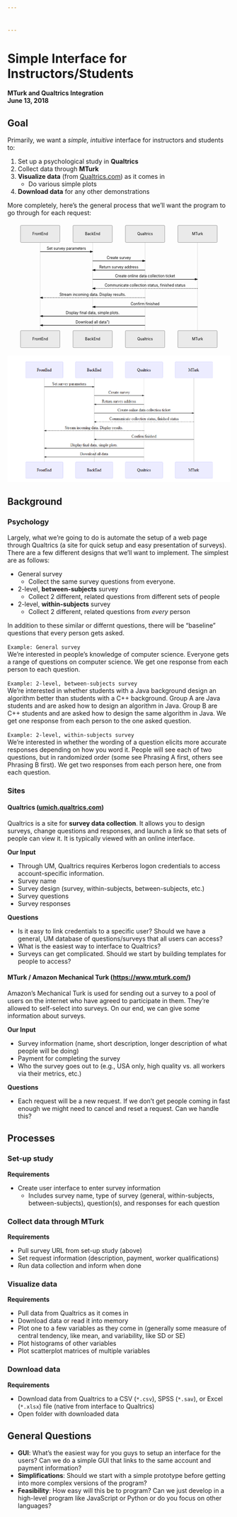 ```yaml
---


---
```


<h1 id="simple-interface-for-instructorsstudents">Simple Interface for Instructors/Students</h1>
<p><strong>MTurk and Qualtrics Integration</strong><br>
<strong>June 13, 2018</strong></p>
<h2 id="goal">Goal</h2>
<p>Primarily, we want a <em>simple, intuitive</em> interface for instructors and students to:</p>
<ol>
<li>Set up a psychological study in <strong>Qualtrics</strong></li>
<li>Collect data through <strong>MTurk</strong></li>
<li><strong>Visualize data</strong> (from <a href="http://Qualtrics.com">Qualtrics.com</a>) as it comes in
<ul>
<li>Do various simple plots</li>
</ul>
</li>
<li><strong>Download data</strong> for any other demonstrations</li>
</ol>
<p>More completely, here’s the general process that we’ll want the program to go through for each request:</p>
<div class="mermaid"><svg xmlns="http://www.w3.org/2000/svg" id="mermaid-svg-qeXOQUPhiISP0s8N" height="100%" width="100%" style="max-width:850px;" viewBox="-50 -10 850 476"><g></g><g><line id="actor1755" x1="75" y1="5" x2="75" y2="465" class="actor-line" stroke-width="0.5px" stroke="#999"></line><rect x="0" y="0" fill="#eaeaea" stroke="#666" width="150" height="65" rx="3" ry="3" class="actor"></rect><text x="75" y="32.5" dominant-baseline="central" alignment-baseline="central" class="actor" style="text-anchor: middle;"><tspan x="75" dy="0">FrontEnd</tspan></text></g><g><line id="actor1756" x1="275" y1="5" x2="275" y2="465" class="actor-line" stroke-width="0.5px" stroke="#999"></line><rect x="200" y="0" fill="#eaeaea" stroke="#666" width="150" height="65" rx="3" ry="3" class="actor"></rect><text x="275" y="32.5" dominant-baseline="central" alignment-baseline="central" class="actor" style="text-anchor: middle;"><tspan x="275" dy="0">BackEnd</tspan></text></g><g><line id="actor1757" x1="475" y1="5" x2="475" y2="465" class="actor-line" stroke-width="0.5px" stroke="#999"></line><rect x="400" y="0" fill="#eaeaea" stroke="#666" width="150" height="65" rx="3" ry="3" class="actor"></rect><text x="475" y="32.5" dominant-baseline="central" alignment-baseline="central" class="actor" style="text-anchor: middle;"><tspan x="475" dy="0">Qualtrics</tspan></text></g><g><line id="actor1758" x1="675" y1="5" x2="675" y2="465" class="actor-line" stroke-width="0.5px" stroke="#999"></line><rect x="600" y="0" fill="#eaeaea" stroke="#666" width="150" height="65" rx="3" ry="3" class="actor"></rect><text x="675" y="32.5" dominant-baseline="central" alignment-baseline="central" class="actor" style="text-anchor: middle;"><tspan x="675" dy="0">MTurk</tspan></text></g><defs><marker id="arrowhead" refX="5" refY="2" markerWidth="6" markerHeight="4" orient="auto"><path d="M 0,0 V 4 L6,2 Z"></path></marker></defs><defs><marker id="crosshead" markerWidth="15" markerHeight="8" orient="auto" refX="16" refY="4"><path fill="black" stroke="#000000" stroke-width="1px" d="M 9,2 V 6 L16,4 Z" style="stroke-dasharray: 0, 0;"></path><path fill="none" stroke="#000000" stroke-width="1px" d="M 0,1 L 6,7 M 6,1 L 0,7" style="stroke-dasharray: 0, 0;"></path></marker></defs><g><text x="175" y="93" class="messageText" style="text-anchor: middle;">Set survey parameters</text><line x1="75" y1="100" x2="275" y2="100" class="messageLine0" stroke-width="2" stroke="black" marker-end="url(#arrowhead)" style="fill: none;"></line></g><g><text x="375" y="128" class="messageText" style="text-anchor: middle;">Create survey</text><line x1="275" y1="135" x2="475" y2="135" class="messageLine0" stroke-width="2" stroke="black" marker-end="url(#arrowhead)" style="fill: none;"></line></g><g><text x="375" y="163" class="messageText" style="text-anchor: middle;">Return survey address</text><line x1="475" y1="170" x2="275" y2="170" class="messageLine0" stroke-width="2" stroke="black" marker-end="url(#arrowhead)" style="fill: none;"></line></g><g><text x="475" y="198" class="messageText" style="text-anchor: middle;">Create online data collection ticket</text><line x1="275" y1="205" x2="675" y2="205" class="messageLine0" stroke-width="2" stroke="black" marker-end="url(#arrowhead)" style="fill: none;"></line></g><g><text x="475" y="233" class="messageText" style="text-anchor: middle;">Communicate collection status, finished status</text><line x1="675" y1="240" x2="275" y2="240" class="messageLine1" stroke-width="2" stroke="black" marker-end="url(#arrowhead)" style="stroke-dasharray: 3, 3; fill: none;"></line></g><g><text x="275" y="268" class="messageText" style="text-anchor: middle;">Stream incoming data. Display results.</text><line x1="475" y1="275" x2="75" y2="275" class="messageLine1" stroke-width="2" stroke="black" marker-end="url(#arrowhead)" style="stroke-dasharray: 3, 3; fill: none;"></line></g><g><text x="475" y="303" class="messageText" style="text-anchor: middle;">Confirm finished</text><line x1="675" y1="310" x2="275" y2="310" class="messageLine0" stroke-width="2" stroke="black" marker-end="url(#arrowhead)" style="fill: none;"></line></g><g><text x="275" y="338" class="messageText" style="text-anchor: middle;">Display final data, simple plots.</text><line x1="475" y1="345" x2="75" y2="345" class="messageLine0" stroke-width="2" stroke="black" marker-end="url(#arrowhead)" style="fill: none;"></line></g><g><text x="275" y="373" class="messageText" style="text-anchor: middle;">Download all data")</text><line x1="475" y1="380" x2="75" y2="380" class="messageLine0" stroke-width="2" stroke="black" marker-end="url(#arrowhead)" style="fill: none;"></line></g><g><rect x="0" y="400" fill="#eaeaea" stroke="#666" width="150" height="65" rx="3" ry="3" class="actor"></rect><text x="75" y="432.5" dominant-baseline="central" alignment-baseline="central" class="actor" style="text-anchor: middle;"><tspan x="75" dy="0">FrontEnd</tspan></text></g><g><rect x="200" y="400" fill="#eaeaea" stroke="#666" width="150" height="65" rx="3" ry="3" class="actor"></rect><text x="275" y="432.5" dominant-baseline="central" alignment-baseline="central" class="actor" style="text-anchor: middle;"><tspan x="275" dy="0">BackEnd</tspan></text></g><g><rect x="400" y="400" fill="#eaeaea" stroke="#666" width="150" height="65" rx="3" ry="3" class="actor"></rect><text x="475" y="432.5" dominant-baseline="central" alignment-baseline="central" class="actor" style="text-anchor: middle;"><tspan x="475" dy="0">Qualtrics</tspan></text></g><g><rect x="600" y="400" fill="#eaeaea" stroke="#666" width="150" height="65" rx="3" ry="3" class="actor"></rect><text x="675" y="432.5" dominant-baseline="central" alignment-baseline="central" class="actor" style="text-anchor: middle;"><tspan x="675" dy="0">MTurk</tspan></text></g></svg></div>
<p><img src="./FlowChart.png" alt="FlowChart"></p>
<h2 id="background">Background</h2>
<h3 id="psychology">Psychology</h3>
<p>Largely, what we’re going to do is automate the setup of a web page through Qualtrics (a site for quick setup and easy presentation of surveys). There are a few different designs that we’ll want to implement. The simplest are as follows:</p>
<ul>
<li>General survey
<ul>
<li>Collect the same survey questions from everyone.</li>
</ul>
</li>
<li>2-level, <strong>between-subjects</strong> survey
<ul>
<li>Collect 2 different, related questions from different sets of people</li>
</ul>
</li>
<li>2-level, <strong>within-subjects</strong> survey
<ul>
<li>Collect 2 different, related questions from <em>every</em> person</li>
</ul>
</li>
</ul>
<p>In addition to these similar or differnt questions, there will be “baseline” questions that every person gets asked.</p>
<p><code>Example: General survey</code><br>
We’re interested in people’s knowledge of computer science. Everyone gets a range of questions on computer science. We get one response from each person to each question.</p>
<p><code>Example: 2-level, between-subjects survey</code><br>
We’re interested in whether students with a Java background design an algorithm better than students with a C++ background. Group A are Java students and are asked how to design an algorithm in Java. Group B are C++ students and are asked how to design the same algorithm in Java. We get one response from each person to the one asked question.</p>
<p><code>Example: 2-level, within-subjects survey</code><br>
We’re interested in whether the wording of a question elicits more accurate responses depending on how you word it. People will see each of two questions, but in randomized order (some see Phrasing A first, others see Phrasing B first). We get two responses from each person here, one from each question.</p>
<h3 id="sites">Sites</h3>
<h4 id="qualtrics-umich.qualtrics.com">Qualtrics (<a href="http://umich.qualtrics.com">umich.qualtrics.com</a>)</h4>
<p>Qualtrics is a site for <strong>survey data collection</strong>. It allows you to design surveys, change questions and responses, and launch a link so that sets of people can view it. It is typically viewed with an online interface.</p>
<p><strong>Our Input</strong></p>
<ul>
<li>Through UM, Qualtrics requires Kerberos logon credentials to access account-specific information.</li>
<li>Survey name</li>
<li>Survey design (survey, within-subjects, between-subjects, etc.)</li>
<li>Survey questions</li>
<li>Survey responses</li>
</ul>
<p><strong>Questions</strong></p>
<ul>
<li>Is it easy to link credentials to a specific user? Should we have a general, UM database of questions/surveys that all users can access?</li>
<li>What is the easiest way to interface to Qualtrics?</li>
<li>Surveys can get complicated. Should we start by building templates for people to access?</li>
</ul>
<h4 id="mturk--amazon-mechanical-turk-httpswww.mturk.com">MTurk / Amazon Mechanical Turk (<a href="https://www.mturk.com/">https://www.mturk.com/</a>)</h4>
<p>Amazon’s Mechanical Turk is used for sending out a survey to a pool of users on the internet who have agreed to participate in them. They’re allowed to self-select into surveys. On our end, we can give some information about surveys.</p>
<p><strong>Our Input</strong></p>
<ul>
<li>Survey information (name, short description, longer description of what people will be doing)</li>
<li>Payment for completing the survey</li>
<li>Who the survey goes out to (e.g., USA only, high quality vs. all workers via their metrics, etc.)</li>
</ul>
<p><strong>Questions</strong></p>
<ul>
<li>Each request will be a new request. If we don’t get people coming in fast enough we might need to cancel and reset a request. Can we handle this?</li>
</ul>
<h2 id="processes">Processes</h2>
<h3 id="set-up-study">Set-up study</h3>
<p><strong>Requirements</strong></p>
<ul>
<li>Create user interface to enter survey information
<ul>
<li>Includes survey name, type of survey (general, within-subjects, between-subjects), question(s), and responses for each question</li>
</ul>
</li>
</ul>
<h3 id="collect-data-through-mturk">Collect data through MTurk</h3>
<p><strong>Requirements</strong></p>
<ul>
<li>Pull survey URL from set-up study (above)</li>
<li>Set request information (description, payment, worker qualifications)</li>
<li>Run data collection and inform when done</li>
</ul>
<h3 id="visualize-data">Visualize data</h3>
<p><strong>Requirements</strong></p>
<ul>
<li>Pull data from Qualtrics as it comes in</li>
<li>Download data or read it into memory</li>
<li>Plot one to a few variables as they come in (generally some measure of central tendency, like mean, and variability, like SD or SE)</li>
<li>Plot histograms of other variables</li>
<li>Plot scatterplot matrices of multiple variables</li>
</ul>
<h3 id="download-data">Download data</h3>
<p><strong>Requirements</strong></p>
<ul>
<li>Download data from Qualtrics to a CSV (<code>*.csv</code>), SPSS (<code>*.sav</code>), or Excel (<code>*.xlsx</code>) file (native from interface to Qualtrics)</li>
<li>Open folder with downloaded data</li>
</ul>
<h2 id="general-questions">General Questions</h2>
<ul>
<li><strong>GUI</strong>: What’s the easiest way for you guys to setup an interface for the users? Can we do a simple GUI that links to the same account and payment information?</li>
<li><strong>Simplifications</strong>: Should we start with a simple prototype before getting into more complex versions of the program?</li>
<li><strong>Feasibility</strong>: How easy will this be to program? Can we just develop in a high-level program like JavaScript or Python or do you focus on other languages?</li>
</ul>

